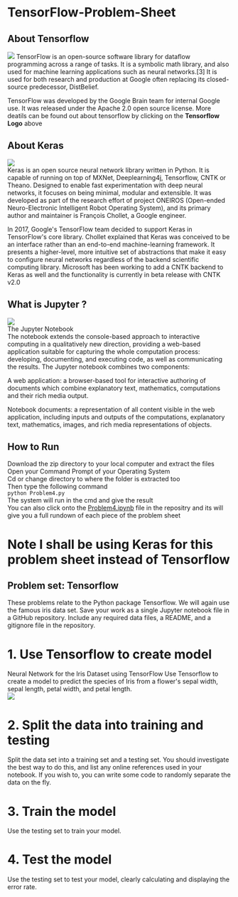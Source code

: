 # TensorFlow-Problem-Sheet

## About Tensorflow
<a href="https://www.tensorflow.org/"><img src="https://upload.wikimedia.org/wikipedia/commons/2/2d/Tensorflow_logo.svg"></a>
TensorFlow is an open-source software library for dataflow programming across a range of tasks. It is a symbolic math library, and also used for machine learning applications such as neural networks.[3] It is used for both research and production at Google often replacing its closed-source predecessor, DistBelief.

TensorFlow was developed by the Google Brain team for internal Google use. It was released under the Apache 2.0 open source license. More deatils can be found out about tensorflow by clicking on the <b>Tensorflow Logo</b> above 

## About Keras<br>
<a href="https://keras.io/"><img src="https://s3.amazonaws.com/keras.io/img/keras-logo-2018-large-1200.png"></a><br>
Keras is an open source neural network library written in Python. It is capable of running on top of MXNet, Deeplearning4j, Tensorflow, CNTK or Theano. Designed to enable fast experimentation with deep neural networks, it focuses on being minimal, modular and extensible. It was developed as part of the research effort of project ONEIROS (Open-ended Neuro-Electronic Intelligent Robot Operating System), and its primary author and maintainer is François Chollet, a Google engineer.

In 2017, Google's TensorFlow team decided to support Keras in TensorFlow's core library. Chollet explained that Keras was conceived to be an interface rather than an end-to-end machine-learning framework. It presents a higher-level, more intuitive set of abstractions that make it easy to configure neural networks regardless of the backend scientific computing library. Microsoft has been working to add a CNTK backend to Keras as well and the functionality is currently in beta release with CNTK v2.0 

## What is Jupyter ?
<a href = "http://jupyter.org/"><img src="https://cdn-images-1.medium.com/max/800/1*j4ji49J3lTTNUvSsNsg6LA.png"></a>
<br>
The Jupyter Notebook<br>
The notebook extends the console-based approach to interactive computing in a qualitatively new direction, providing a web-based application suitable for capturing the whole computation process: developing, documenting, and executing code, as well as communicating the results. The Jupyter notebook combines two components:

A web application: a browser-based tool for interactive authoring of documents which combine explanatory text, mathematics, computations and their rich media output.

Notebook documents: a representation of all content visible in the web application, including inputs and outputs of the computations, explanatory text, mathematics, images, and rich media representations of objects.

## How to Run
Download the zip directory to your local computer and extract the files<br>
Open your Command Prompt of your Operating System<br>
Cd or change directory to where the folder is extracted too<br>
Then type the following command<br>
```python Problem4.py```<br>
The system will run in the cmd and give the result<br>
You can also click onto the <a href ="https://github.com/gtonra89/TensorFlow-Problem-Sheet/blob/master/Problem4.ipynb"> Problem4.ipynb</a> file in the repositry and its will give you a full rundown of each piece of the problem sheet 

# Note I shall be using Keras for this problem sheet instead of Tensorflow

## Problem set: Tensorflow
These problems relate to the Python package Tensorflow. We will again use the famous iris data set. Save your work as a single Jupyter notebook file in a GitHub repository. Include any required data files, a README, and a gitignore file in the repository.

# 1. Use Tensorflow to create model
Neural Network for the Iris Dataset using TensorFlow
Use Tensorflow to create a model to predict the species of Iris from a flower's sepal width, sepal length, petal width, and petal length.
<br><img src="https://github.com/gtonra89/TensorFlow-Problem-Sheet/blob/master/problem4.jpg"><br>
# 2. Split the data into training and testing

Split the data set into a training set and a testing set. You should investigate the best way to do this, and list any online references used in your notebook. If you wish to, you can write some code to randomly separate the data on the fly.

# 3. Train the model

Use the testing set to train your model.

# 4. Test the model

Use the testing set to test your model, clearly calculating and displaying the error rate.

